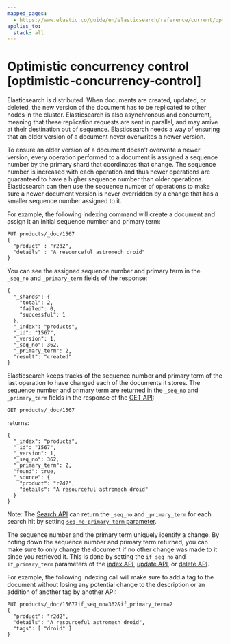 ```yaml
---
mapped_pages:
  - https://www.elastic.co/guide/en/elasticsearch/reference/current/optimistic-concurrency-control.html
applies_to:
  stack: all
---
```


# Optimistic concurrency control [optimistic-concurrency-control]

Elasticsearch is distributed. When documents are created, updated, or deleted, the new version of the document has to be replicated to other nodes in the cluster. Elasticsearch is also asynchronous and concurrent, meaning that these replication requests are sent in parallel, and may arrive at their destination out of sequence. Elasticsearch needs a way of ensuring that an older version of a document never overwrites a newer version.

To ensure an older version of a document doesn’t overwrite a newer version, every operation performed to a document is assigned a sequence number by the primary shard that coordinates that change. The sequence number is increased with each operation and thus newer operations are guaranteed to have a higher sequence number than older operations. Elasticsearch can then use the sequence number of operations to make sure a newer document version is never overridden by a change that has a smaller sequence number assigned to it.

For example, the following indexing command will create a document and assign it an initial sequence number and primary term:

```console
PUT products/_doc/1567
{
  "product" : "r2d2",
  "details" : "A resourceful astromech droid"
}
```

You can see the assigned sequence number and primary term in the `_seq_no` and `_primary_term` fields of the response:

```console-result
{
  "_shards": {
    "total": 2,
    "failed": 0,
    "successful": 1
  },
  "_index": "products",
  "_id": "1567",
  "_version": 1,
  "_seq_no": 362,
  "_primary_term": 2,
  "result": "created"
}
```

Elasticsearch keeps tracks of the sequence number and primary term of the last operation to have changed each of the documents it stores. The sequence number and primary term are returned in the `_seq_no` and `_primary_term` fields in the response of the [GET API](https://www.elastic.co/docs/api/doc/elasticsearch/operation/operation-get):

```console
GET products/_doc/1567
```

returns:

```console-result
{
  "_index": "products",
  "_id": "1567",
  "_version": 1,
  "_seq_no": 362,
  "_primary_term": 2,
  "found": true,
  "_source": {
    "product": "r2d2",
    "details": "A resourceful astromech droid"
  }
}
```

Note: The [Search API](https://www.elastic.co/docs/api/doc/elasticsearch/operation/operation-search) can return the `_seq_no` and `_primary_term` for each search hit by setting [`seq_no_primary_term` parameter](https://www.elastic.co/docs/api/doc/elasticsearch/operation/operation-search#request-body-search-seq-no-primary-term).

The sequence number and the primary term uniquely identify a change. By noting down the sequence number and primary term returned, you can make sure to only change the document if no other change was made to it since you retrieved it. This is done by setting the `if_seq_no` and `if_primary_term` parameters of the [index API](https://www.elastic.co/docs/api/doc/elasticsearch/operation/operation-create), [update API](https://www.elastic.co/docs/api/doc/elasticsearch/operation/operation-update), or [delete API](https://www.elastic.co/docs/api/doc/elasticsearch/operation/operation-delete).

For example, the following indexing call will make sure to add a tag to the document without losing any potential change to the description or an addition of another tag by another API:

```console
PUT products/_doc/1567?if_seq_no=362&if_primary_term=2
{
  "product": "r2d2",
  "details": "A resourceful astromech droid",
  "tags": [ "droid" ]
}
```

